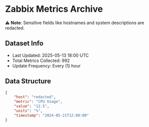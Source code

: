 # Zabbix Metrics Archive

⚠️ **Note**: Sensitive fields like hostnames and system descriptions are redacted.

## Dataset Info
- Last Updated: 2025-05-13 18:00 UTC
- Total Metrics Collected: 992
- Update Frequency: Every (1) hour

## Data Structure
```json
{
    "host": "redacted",
    "metric": "CPU Usage",
    "value": "12.5",
    "units": "%",
    "timestamp": "2024-05-21T12:00:00"
}
```
